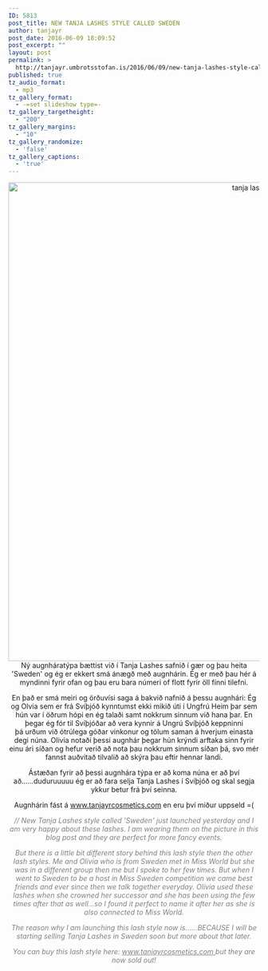 ```yaml
---
ID: 5813
post_title: NEW TANJA LASHES STYLE CALLED SWEDEN
author: tanjayr
post_date: 2016-06-09 18:09:52
post_excerpt: ""
layout: post
permalink: >
  http://tanjayr.umbrotsstofan.is/2016/06/09/new-tanja-lashes-style-called-sweden/
published: true
tz_audio_format:
  - mp3
tz_gallery_format:
  - -=set slideshow type=-
tz_gallery_targetheight:
  - "200"
tz_gallery_margins:
  - "10"
tz_gallery_randomize:
  - 'false'
tz_gallery_captions:
  - 'true'
---
```

<p style="text-align: center;"><img class="aligncenter size-full wp-image-5815" src="http://www.tanjayr.com/wp-content/uploads/2016/06/tanja-lashes.jpg" alt="tanja lashes" width="960" height="960" />Ný augnháratýpa bættist við í Tanja Lashes safnið í gær og þau heita 'Sweden' og ég er ekkert smá ánægð með augnhárin. Ég er með þau hér á myndinni fyrir ofan og þau eru bara númeri of flott fyrir öll fínni tilefni.</p>
<p style="text-align: center;">En það er smá meiri og örðuvísi saga á bakvið nafnið á þessu augnhári: Ég og Olvia sem er frá Svíþjóð kynntumst ekki mikið úti í Ungfrú Heim þar sem hún var í öðrum hópi en ég talaði samt nokkrum sinnum við hana þar. En þegar ég fór til Svíþjóðar að vera kynnir á Ungrú Svíþjóð keppninni þá urðum við ótrúlega góðar vinkonur og tölum saman á hverjum einasta degi núna. Olivia notaði þessi augnhár þegar hún krýndi arftaka sinn fyrir einu ári síðan og hefur verið að nota þau nokkrum sinnum síðan þá, svo mér fannst auðvitað tilvalið að skýra þau eftir hennar landi.</p>
<p style="text-align: center;">Ástæðan fyrir að þessi augnhára týpa er að koma núna er að því að......duduruuuuu ég er að fara selja Tanja Lashes í Svíþjóð og skal segja ykkur betur frá því seinna.</p>
<p style="text-align: center;">Augnhárin fást á <a href="http://www.tanjayrcosmetics.com" target="_blank">www.tanjayrcosmetics.com</a> en eru því miður uppseld =(</p>
<p style="text-align: center;"><em><span style="color: #808080;">// New Tanja Lashes style called 'Sweden' just launched yesterday and I am very happy about these lashes. I am wearing them on the picture in this blog post and they are perfect for more fancy events.</span></em></p>
<p style="text-align: center;"><em><span style="color: #808080;">But there is a little bit different story behind this lash style then the other lash styles. Me and Olivia who is from Sweden met in Miss World but she was in a different group then me but I spoke to her few times. But when I went to Sweden to be a host in Miss Sweden competition we came best friends and ever since then we talk together everyday. Olivia used these lashes when she crowned her successor and she has been using the few times after that as well...so I found it perfect to name it after her as she is also connected to Miss World.</span></em></p>
<p style="text-align: center;"><em><span style="color: #808080;">The reason why I am launching this lash style now is......BECAUSE I will be starting selling Tanja Lashes in Sweden soon but more about that later.</span></em></p>
<p style="text-align: center;"><em><span style="color: #808080;">You can buy this lash style here: <a style="color: #808080;" href="http://www.tanjayrcosmetics.com" target="_blank">www.tanjayrcosmetics.com </a>but they are now sold out!</span></em></p>
